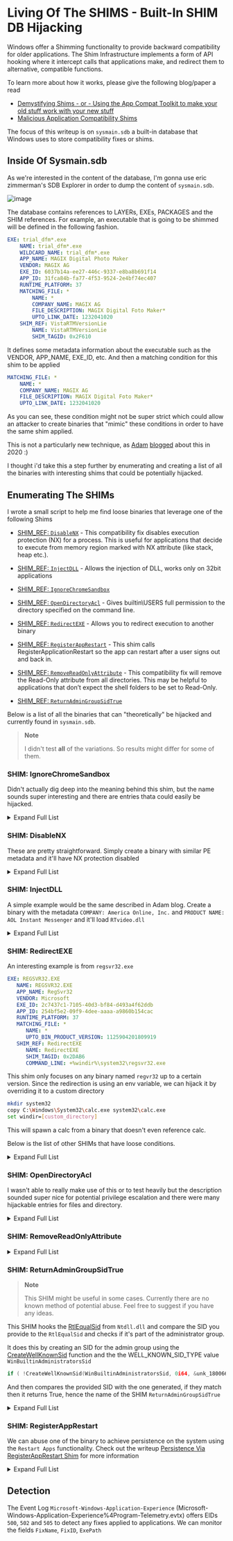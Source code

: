 # Living Of The SHIMS - Built-In SHIM DB Hijacking

Windows offer a Shimming functionality to provide backward compatibility for older applications. The Shim Infrastructure implements a form of API hooking where it intercept calls that applications make, and redirect them to alternative, compatible functions.

To learn more about how it works, please give the following blog/paper a read

- [Demystifying Shims - or - Using the App Compat Toolkit to make your old stuff work with your new stuff](https://techcommunity.microsoft.com/t5/ask-the-performance-team/demystifying-shims-or-using-the-app-compat-toolkit-to-make-your/ba-p/374947)
- [Malicious Application Compatibility Shims](https://www.blackhat.com/docs/eu-15/materials/eu-15-Pierce-Defending-Against-Malicious-Application-Compatibility-Shims-wp.pdf)

The focus of this writeup is on `sysmain.sdb` a built-in database that Windows uses to store compatibility fixes or shims.

## Inside Of Sysmain.sdb

As we're interested in the content of the database, I'm gonna use eric zimmerman's SDB Explorer in order to dump the content of `sysmain.sdb`.

![image](https://github.com/nasbench/Misc-Research/assets/8741929/2310f3cc-50bf-4e96-bd6a-769d78bebdca)

The database contains references to LAYERs, EXEs, PACKAGES and the SHIM references. For example, an executable that is going to be shimmed will be defined in the following fashion.

```yaml
EXE: trial_dfm*.exe
    NAME: trial_dfm*.exe
    WILDCARD_NAME: trial_dfm*.exe
    APP_NAME: MAGIX Digital Photo Maker
    VENDOR: MAGIX AG
    EXE_ID: 6037b14a-ee27-446c-9337-e8ba8b691f14
    APP_ID: 31fca84b-fa77-4f53-9524-2e4bf74ec407
    RUNTIME_PLATFORM: 37
    MATCHING_FILE: *
        NAME: *
        COMPANY_NAME: MAGIX AG
        FILE_DESCRIPTION: MAGIX Digital Foto Maker*
        UPTO_LINK_DATE: 1232041020
    SHIM_REF: VistaRTMVersionLie
        NAME: VistaRTMVersionLie
        SHIM_TAGID: 0x2F610
```

It defines some metadata information about the executable such as the VENDOR, APP_NAME, EXE_ID, etc. And then a matching condition for this shim to be applied

```yml
MATCHING_FILE: *
    NAME: *
    COMPANY_NAME: MAGIX AG
    FILE_DESCRIPTION: MAGIX Digital Foto Maker*
    UPTO_LINK_DATE: 1232041020
```

As you can see, these condition might not be super strict which could allow an attacker to create binaries that "mimic" these conditions in order to have the same shim applied.

This is not a particularly new technique, as [Adam](https://twitter.com/Hexacorn) [blogged](https://www.hexacorn.com/blog/2020/03/18/shimbad-the-sailor/) about this in 2020 :)

I thought i'd take this a step further by enumerating and creating a list of all the binaries with interesting shims that could be potentially hijacked.

## Enumerating The SHIMs

I wrote a small script to help me find loose binaries that leverage one of the following Shims

- [SHIM_REF: `DisableNX`](#shim-disablenx) - This compatibility fix disables execution protection (NX) for a process. This is useful for applications that decide to execute from memory region marked with NX attribute (like stack, heap etc.).

- [SHIM_REF: `InjectDLL`](#shim-injectdll) - Allows the injection of DLL, works only on 32bit applications

- [SHIM_REF: `IgnoreChromeSandbox`](#shim-ignorechromesandbox)

- [SHIM_REF: `OpenDirectoryAcl`](#shim-opendirectoryacl) - Gives builtin\USERS full permission to the directory specified on the command line.

- [SHIM_REF: `RedirectEXE`](#shim-redirectexe) - Allows you to redirect execution to another binary

- [SHIM_REF: `RegisterAppRestart`]() - This shim calls RegisterApplicationRestart so the app can restart after a user signs out and back in.

- [SHIM_REF: `RemoveReadOnlyAttribute`](#shim-removereadonlyattribute) - This compatibility fix will remove the Read-Only attribute from all directories. This may be helpful to applications that don’t expect the shell folders to be set to Read-Only.

- [SHIM_REF: `ReturnAdminGroupSidTrue`](#shim-returnadmingroupsidtrue)

Below is a list of all the binaries that can "theoretically" be hijacked and currently found in `sysmain.sdb`.

> **Note**
>
> I didn't test **all** of the variations. So results might differ for some of them.

### SHIM: IgnoreChromeSandbox

Didn't actually dig deep into the meaning behind this shim, but the name sounds super interesting and there are entries thata could easily be hijacked. 

<details>
    <summary>Expand Full List</summary>

```yml
EXE: AcroRd32.exe
   NAME: AcroRd32.exe
   APP_NAME: Adobe Reader X
   VENDOR: Adobe
   EXE_ID: e6c6da61-3a6e-45dc-9006-1cdd95b63e45
   APP_ID: 7e9102ab-d75e-4e7d-8823-bf68af23f58a
   RUNTIME_PLATFORM: 36
   MATCHING_FILE: *
      NAME: *
      COMPANY_NAME: Adobe Systems Incorporated
      PRODUCT_NAME: Adobe Reader
      BIN_PRODUCT_VERSION: 2814749767172095
   SHIM_REF: IgnoreChromeSandbox
      NAME: IgnoreChromeSandbox
      SHIM_TAGID: 0x2B190
```

```yml
EXE: chrome.exe
   NAME: chrome.exe
   APP_NAME: Google Chrome
   VENDOR: Google
   EXE_ID: 57bd1f71-67ba-4145-be0c-7a3a33e18ade
   APP_ID: 3db347ab-fb9b-441e-9bfe-8ccb4d646845
   RUNTIME_PLATFORM: 36
   MATCHING_FILE: *
      NAME: *
      COMPANY_NAME: Google Inc.
      FILE_DESCRIPTION: Google Chrome
      UPTO_LINK_DATE: 1293800399
   MATCHING_FILE: wow_helper.exe
      NAME: wow_helper.exe
      UPTO_LINK_DATE: 1233688619
   SHIM_REF: IgnoreChromeSandbox
      NAME: IgnoreChromeSandbox
      SHIM_TAGID: 0x2B190
```

```yml
EXE: flock.exe
   NAME: flock.exe
   APP_NAME: Flock Browser
   VENDOR: Flock
   EXE_ID: 74a07e1e-3481-4003-9fb0-33d99f0f6f4c
   APP_ID: 0c354576-0387-4016-8c82-d03363ff28e4
   RUNTIME_PLATFORM: 36
   MATCHING_FILE: *
      NAME: *
      COMPANY_NAME: Flock Inc. and The Chromium Authors
      FILE_DESCRIPTION: Flock
      UPTO_BIN_FILE_VERSION: 844450699935743
   SHIM_REF: IgnoreChromeSandbox
      NAME: IgnoreChromeSandbox
      SHIM_TAGID: 0x2B190
```

</details>

### SHIM: DisableNX

These are pretty straightforward. Simply create a binary with similar PE metadata and it'll have NX protection disabled

<details>
    <summary>Expand Full List</summary>

```yml
EXE: 3DMark2001SE.exe
   NAME: 3DMark2001SE.exe
   APP_NAME: 3DMark2001 SE
   VENDOR: MadOnion
   EXE_ID: 8ae20d91-4a78-4380-929e-5055239e41b5
   APP_ID: 0b302be2-1229-4ae2-81ed-af4afbcc23eb
   RUNTIME_PLATFORM: 37
   MATCHING_FILE: *
      NAME: *
      PRODUCT_NAME: 3DMark Application
      FILE_DESCRIPTION: 3DMark MFC Application
      UPTO_LINK_DATE: 1022849199
   SHIM_REF: DisableNX
      NAME: DisableNX
      SHIM_TAGID: 0x287CA
```

```yml
EXE: ACDSee6.exe
   NAME: ACDSee6.exe
   APP_NAME: ACDSee
   VENDOR: ACD Systems Ltd.
   EXE_ID: 12322048-0d7f-467b-b7a3-228b5e54ff05
   APP_ID: b0acc928-e39f-4b04-a9d5-e3a52cd7c748
   RUNTIME_PLATFORM: 37
   MATCHING_FILE: *
      NAME: *
      UPTO_BIN_PRODUCT_VERSION: 1688849860395022
   SHIM_REF: DisableNX
      NAME: DisableNX
      SHIM_TAGID: 0x287CA
```

```yml
EXE: aom.exe
   NAME: aom.exe
   APP_NAME: Age of Mythology
   VENDOR: Microsoft
   EXE_ID: 953cb140-3719-4cf3-82de-05a59677a7dd
   APP_ID: 8bdd4ad3-9b2b-45ac-91f8-78a63d22e50e
   RUNTIME_PLATFORM: 37
   MATCHING_FILE: *
      NAME: *
      COMPANY_NAME: Ensemble Studios
      PRODUCT_NAME: Microsoft Ensemble Studios Age of Mythology
      FILE_DESCRIPTION: Age of Mythology
      UPTO_BIN_FILE_VERSION: 1125899906842623
   SHIM_REF: AOMAdminCheck
      NAME: AOMAdminCheck
      SHIM_TAGID: 0x26DF4
   SHIM_REF: CUASAppFix
      NAME: CUASAppFix
      SHIM_TAGID: 0x28032
      COMMAND_LINE: IgnoreSetContextLPARAM EnableIMEonProtectedCode
   SHIM_REF: DisableNX
      NAME: DisableNX
      SHIM_TAGID: 0x287CA
```

```yml
EXE: CFMX_61_Updater_windows.exe
   NAME: CFMX_61_Updater_windows.exe
   APP_NAME: ColdFusion MX
   VENDOR: Macromedia
   EXE_ID: 8c67d23c-dc79-4c38-bb31-79e536554d4d
   APP_ID: 67055b8d-51c6-45ed-a920-5dfd483da1a0
   RUNTIME_PLATFORM: 37
   MATCHING_FILE: *
      NAME: *
      COMPANY_NAME: Zero G Software, Inc.
      FILE_DESCRIPTION: InstallAnywhere Self Extractor
      UPTO_BIN_FILE_VERSION: 1688849860263935
   SHIM_REF: DisableNX
      NAME: DisableNX
      SHIM_TAGID: 0x287CA
   LAYER: WinXPSP2VersionLie
      NAME: WinXPSP2VersionLie
      LAYER_TAGID: 0x3F694
```

```yml
EXE: CF_Client_Installer.exe
   NAME: CF_Client_Installer.exe
   APP_NAME: ColdFusion MX
   VENDOR: Macromedia
   EXE_ID: 3e94d802-c590-4c47-b515-069741273fe3
   APP_ID: 67055b8d-51c6-45ed-a920-5dfd483da1a0
   RUNTIME_PLATFORM: 37
   MATCHING_FILE: *
      NAME: *
      COMPANY_NAME: Zero G Software, Inc.
      FILE_DESCRIPTION: InstallAnywhere Self Extractor
      UPTO_BIN_FILE_VERSION: 1688849860263935
   SHIM_REF: DisableNX
      NAME: DisableNX
      SHIM_TAGID: 0x287CA
```

```yml
EXE: coldfusion-j2ee-win-en.exe
   NAME: coldfusion-j2ee-win-en.exe
   APP_NAME: ColdFusion MX
   VENDOR: Macromedia
   EXE_ID: 2d51462b-44e1-4e51-9ff3-30b8403dbed9
   APP_ID: 67055b8d-51c6-45ed-a920-5dfd483da1a0
   RUNTIME_PLATFORM: 37
   MATCHING_FILE: *
      NAME: *
      COMPANY_NAME: Zero G Software, Inc.
      FILE_DESCRIPTION: InstallAnywhere Self Extractor
      UPTO_BIN_FILE_VERSION: 1688849860263935
   SHIM_REF: DisableNX
      NAME: DisableNX
      SHIM_TAGID: 0x287CA
```

```yml
EXE: crtmqm.exe
   NAME: crtmqm.exe
   APP_NAME: IBM WebSphere MQ for Windows
   VENDOR: IBM
   EXE_ID: e5d3d765-6192-46aa-bebf-30a031d01745
   APP_ID: 65fdd208-00d1-4a7a-aecf-432050d5d692
   RUNTIME_PLATFORM: 37
   MATCHING_FILE: *
      NAME: *
      COMPANY_NAME: IBM Corporation
      PRODUCT_NAME: IBM WebSphere MQ for Windows
      UPTO_BIN_PRODUCT_VERSION: 281474976776191
   SHIM_REF: DisableNX
      NAME: DisableNX
      SHIM_TAGID: 0x287CA
```

```yml
EXE: eventserver.exe
   NAME: eventserver.exe
   APP_NAME: Crystal Enterprise
   VENDOR: Crystal Decisions
   EXE_ID: 07f76d6f-4b67-49d7-ad58-f250bf246ef6
   APP_ID: c79b20f9-57b5-40ac-b567-f83a410454f6
   RUNTIME_PLATFORM: 36
   MATCHING_FILE: *
      NAME: *
      COMPANY_NAME: Crystal Decisions
      PRODUCT_NAME: Crystal Enterprise
      BIN_PRODUCT_VERSION: 2533279085363199
   SHIM_REF: DisableNX
      NAME: DisableNX
      SHIM_TAGID: 0x287CA
```

```yml
EXE: inputfileserver.exe
   NAME: inputfileserver.exe
   APP_NAME: Crystal Enterprise
   VENDOR: Crystal Decisions
   EXE_ID: 7ffe6c7b-2725-481c-baab-79a4946d2fc4
   APP_ID: c79b20f9-57b5-40ac-b567-f83a410454f6
   RUNTIME_PLATFORM: 36
   MATCHING_FILE: *
      NAME: *
      COMPANY_NAME: Crystal Decisions
      PRODUCT_NAME: Crystal Enterprise
      BIN_PRODUCT_VERSION: 2533279085363199
   SHIM_REF: DisableNX
      NAME: DisableNX
      SHIM_TAGID: 0x287CA
```

```yml
EXE: install.exe
   NAME: install.exe
   APP_NAME: InstallAnywhere
   VENDOR: Zero G Software
   EXE_ID: 71e8e6da-2583-4b7e-a3ab-113156ed12db
   APP_ID: 553d2b59-533d-4ba6-80a7-a54c6d69f793
   RUNTIME_PLATFORM: 37
   MATCHING_FILE: *
      NAME: *
      COMPANY_NAME: Zero G Software, Inc.
      FILE_DESCRIPTION: InstallAnywhere Self Extractor
      UPTO_BIN_FILE_VERSION: 1407374883618815
   SHIM_REF: DisableNX
      NAME: DisableNX
      SHIM_TAGID: 0x287CA
```

```yml
EXE: Jeopardy.exe
   NAME: Jeopardy.exe
   APP_NAME: Jeopardy 2003
   VENDOR: Infogrames
   EXE_ID: c02e1d7a-2d83-46e1-a95b-23d150c9445d
   APP_ID: 10fb569b-78dc-4c89-86a8-ab540086af0e
   RUNTIME_PLATFORM: 37
   MATCHING_FILE: *
      NAME: *
      COMPANY_NAME: Infogrames Interactive, Inc.
      PRODUCT_NAME: Jeopardy! 2003
   SHIM_REF: VirtualRegistry
      NAME: VirtualRegistry
      SHIM_TAGID: 0x2F540
      COMMAND_LINE: INDEO5
   SHIM_REF: WinXPSP2VersionLie
      NAME: WinXPSP2VersionLie
      SHIM_TAGID: 0x30BEA
   SHIM_REF: DisableNX
      NAME: DisableNX
      SHIM_TAGID: 0x287CA
```

```yml
EXE: jobserver.exe
   NAME: jobserver.exe
   APP_NAME: Crystal Enterprise
   VENDOR: Crystal Decisions
   EXE_ID: 8ae41d7b-8908-4fe2-95c4-938422ab6b33
   APP_ID: c79b20f9-57b5-40ac-b567-f83a410454f6
   RUNTIME_PLATFORM: 36
   MATCHING_FILE: *
      NAME: *
      COMPANY_NAME: Crystal Decisions
      PRODUCT_NAME: Crystal Enterprise
      BIN_PRODUCT_VERSION: 2533279085363199
   SHIM_REF: DisableNX
      NAME: DisableNX
      SHIM_TAGID: 0x287CA
```

```yml
EXE: MpfTray.exe
   NAME: MpfTray.exe
   APP_NAME: McAfee 2004
   VENDOR: McAfee
   EXE_ID: 3033a15a-e3de-4ab8-8ad0-4eb6a71d97fc
   APP_ID: d65c742a-78c9-4a75-9446-1343a821a6ce
   RUNTIME_PLATFORM: 37
   MATCHING_FILE: *
      NAME: *
      COMPANY_NAME: McAfee Security
      FILE_DESCRIPTION: McAfee Personal Firewall Tray Monitor
      UPTO_BIN_PRODUCT_VERSION: 1407379178520575
   SHIM_REF: WinXPSP2VersionLie
      NAME: WinXPSP2VersionLie
      SHIM_TAGID: 0x30BEA
   SHIM_REF: DisableNX
      NAME: DisableNX
      SHIM_TAGID: 0x287CA
```

```yml
EXE: NeroVision.exe
   NAME: NeroVision.exe
   APP_NAME: Nero Vision Express
   VENDOR: Ahead Software
   EXE_ID: 2725b69f-7f78-4919-a6cb-d6d19eb3ec97
   APP_ID: c22a6150-1d3e-46fb-b7e8-28f7e7e54f2b
   RUNTIME_PLATFORM: 37
   MATCHING_FILE: *
      NAME: *
      COMPANY_NAME: Ahead Software*
      FILE_DESCRIPTION: NeroVision Express
      UPTO_BIN_FILE_VERSION: 562958543355903
   SHIM_REF: DisableNX
      NAME: DisableNX
      SHIM_TAGID: 0x287CA
```

```yml
EXE: Setup.exe
   NAME: Setup.exe
   APP_NAME: Nero Express
   VENDOR: Ahead
   EXE_ID: 3f655e27-29e6-4a5e-ad09-8947344a2f2f
   APP_ID: 9254cc42-1e1c-42f0-9bd1-7e03cba90cd3
   RUNTIME_PLATFORM: 37
   MATCHING_FILE: *
      NAME: *
      COMPANY_NAME: Ahead Software AG
      PRODUCT_NAME: NeroWebEngine Application
      UPTO_BIN_PRODUCT_VERSION: 281487861612543
   SHIM_REF: DisableNX
      NAME: DisableNX
      SHIM_TAGID: 0x287CA
```

```yml
EXE: XSI.exe
   NAME: XSI.exe
   APP_NAME: XSI 5.0
   VENDOR: Softimage
   EXE_ID: 56feb88d-5104-4cb9-a7cc-cdd91f0bbb72
   APP_ID: e2a9d38b-146c-4d14-af31-e0e7965c006e
   RUNTIME_PLATFORM: 37
   MATCHING_FILE: *
      NAME: *
      COMPANY_NAME: Softimage Co.
      UPTO_BIN_FILE_VERSION: 1407375015018495
   SHIM_REF: DisableNX
      NAME: DisableNX
      SHIM_TAGID: 0x287CA
```

```yml
EXE: webcompserver.exe
   NAME: webcompserver.exe
   APP_NAME: Crystal Enterprise
   VENDOR: Crystal Decisions
   EXE_ID: a615c8ec-c5c4-4b6a-a907-e76a294d488c
   APP_ID: c79b20f9-57b5-40ac-b567-f83a410454f6
   RUNTIME_PLATFORM: 36
   MATCHING_FILE: *
      NAME: *
      COMPANY_NAME: Crystal Decisions
      PRODUCT_NAME: Crystal Enterprise
      BIN_PRODUCT_VERSION: 2533279085363199
   SHIM_REF: DisableNX
      NAME: DisableNX
      SHIM_TAGID: 0x287CA
```

</details>

### SHIM: InjectDLL

A simple example would be the same described in Adam blog. Create a binary with the metadata `COMPANY: America Online, Inc.` and `PRODUCT NAME: AOL Instant Messenger` and it'll load `RTvideo.dll`


<details>
    <summary>Expand Full List</summary>

```yml
EXE: aim.exe
   NAME: aim.exe
   APP_NAME: AOL Instant Messenger
   VENDOR: AOL
   EXE_ID: 96530b9d-e9b5-4021-a074-77f22571265c
   APP_ID: d1591404-7c1c-4a8e-9395-083889ff63bb
   RUNTIME_PLATFORM: 37
   MATCHING_FILE: *
      NAME: *
      COMPANY_NAME: America Online, Inc.
      PRODUCT_NAME: AOL Instant Messenger
      UPTO_BIN_PRODUCT_VERSION: 1407417833226239
   SHIM_REF: InjectDll
      NAME: InjectDll
      SHIM_TAGID: 0x2B716
      COMMAND_LINE: RTvideo.dll
```

```yml
EXE: GLJ*.tmp
      NAME: GLJ*.tmp
      WILDCARD_NAME: GLJ*.tmp
      APP_NAME: AOL Instant Messenger
      VENDOR: AOL
      EXE_ID: f83a0fcd-6d48-4714-8a38-d06d376aa7a0
      APP_ID: d1591404-7c1c-4a8e-9395-083889ff63bb
      RUNTIME_PLATFORM: 37
      MATCHING_FILE: *
         NAME: *
         SIZE: 2560
         CHECKSUM: 1229221402
         EXPORT_NAME: OCXREG32.EXE
      SHIM_REF: InjectDll
         NAME: InjectDll
         SHIM_TAGID: 0x2B716
         COMMAND_LINE: RTvideo.dll
```

</details>

### SHIM: RedirectEXE

An interesting example is from `regsvr32.exe`

```yml
EXE: REGSVR32.EXE
   NAME: REGSVR32.EXE
   APP_NAME: RegSvr32
   VENDOR: Microsoft
   EXE_ID: 2c7437c1-7105-40d3-bf84-d493a4f62ddb
   APP_ID: 254bf5e2-09f9-4dee-aaaa-a9860b154cac
   RUNTIME_PLATFORM: 37
   MATCHING_FILE: *
      NAME: *
      UPTO_BIN_PRODUCT_VERSION: 1125904201809919
   SHIM_REF: RedirectEXE
      NAME: RedirectEXE
      SHIM_TAGID: 0x2DAB6
      COMMAND_LINE: +%windir%\system32\regsvr32.exe
```

This shim only focuses on any binary named `regvr32` up to a certain version. Since the redirection is using an env variable, we can hijack it by overriding it to a custom directory

```bash
mkdir system32
copy C:\Windows\System32\calc.exe system32\calc.exe
set windir=[custom_directory]
```

This will spawn a calc from a binary that doesn't even reference calc.

Below is the list of other SHIMs that have loose conditions.

<details>
    <summary>Expand Full List</summary>

```yml
EXE: D3D.exe
   NAME: D3D.exe
   APP_NAME: Freestyle BMX
   VENDOR: Headgames
   EXE_ID: dfabcc09-448b-43a6-93bf-dd8f90198dfc
   APP_ID: c00964ab-7228-464a-9088-800bceaeefd4
   RUNTIME_PLATFORM: 37
   MATCHING_FILE: *
      NAME: *
      COMPANY_NAME: Silverfish Studios, L.L.C.
      UPTO_BIN_PRODUCT_VERSION: 281474976710657
   MATCHING_FILE: BMX.exe
      NAME: BMX.exe
   SHIM_REF: RedirectEXE
      NAME: RedirectEXE
      SHIM_TAGID: 0x2DAB6
      COMMAND_LINE: .\Software.exe
```


```yml
EXE: BShipL.exe
   NAME: BShipL.exe
   APP_NAME: Battleship 1.0
   VENDOR: Hasbro
   EXE_ID: 1919ea5d-7b5c-4214-93d4-1ea48a045dd1
   APP_ID: 0d665e68-eef3-4a44-b012-408ea3d3517d
   RUNTIME_PLATFORM: 37
   MATCHING_FILE: *
      NAME: *
   MATCHING_FILE: ..\SFX\BATTSINK\BATTSINK.SEQ
      NAME: ..\SFX\BATTSINK\BATTSINK.SEQ
   MATCHING_FILE: ..\SFX\BATMINE\BATMINE.SEQ
      NAME: ..\SFX\BATMINE\BATMINE.SEQ
   MATCHING_FILE: ..\SFX\CARRSINK\CARRSINK.SEQ
      NAME: ..\SFX\CARRSINK\CARRSINK.SEQ
   SHIM_REF: RedirectEXE
      NAME: RedirectEXE
      SHIM_TAGID: 0x2DAB6
      COMMAND_LINE: ..\bs.exe
   SHIM_REF: Battleship
      NAME: Battleship
      SHIM_TAGID: 0x27206
```


```yml
EXE: FLIP32.EXE
   NAME: FLIP32.EXE
   APP_NAME: Flipper
   VENDOR: Interplay
   EXE_ID: d04ab8f0-3f7a-4495-9e4b-265851d417b0
   APP_ID: 20228be2-021c-473a-821a-070aab946d93
   RUNTIME_PLATFORM: 37
   MATCHING_FILE: *
      NAME: *
      PRODUCT_NAME: Macromedia Director
   MATCHING_FILE: FLIP16.EXE
      NAME: FLIP16.EXE
   MATCHING_FILE: ARALERT.DXR
      NAME: ARALERT.DXR
   MATCHING_FILE: XTRAS\PMATIC.X32
      NAME: XTRAS\PMATIC.X32
   SHIM_REF: RedirectEXE
      NAME: RedirectEXE
      SHIM_TAGID: 0x2DAB6
      COMMAND_LINE: Flip16.exe
```


```yml
EXE: GFWLive.exe
   NAME: GFWLive.exe
   APP_NAME: Games for Windows Live
   VENDOR: Microsoft
   EXE_ID: 3655714e-b5f5-41a4-b325-2ec306b2fef4
   APP_ID: c9906937-5734-4f62-b3a3-eddb0e55847b
   RUNTIME_PLATFORM: 37
   MATCHING_FILE: *
      NAME: *
      COMPANY_NAME: Microsoft Corporation
      PRODUCT_NAME: Microsoft* Games for Windows* - LIVE
      FILE_DESCRIPTION: Games for Windows Marketplace Client Splash Screen
      UPTO_BIN_FILE_VERSION: 844446408245248
   MATCHING_FILE: GFWLClient.exe
      NAME: GFWLClient.exe
      COMPANY_NAME: Microsoft* Corporation
      PRODUCT_NAME: Microsoft* Games for Windows* - LIVE
      FILE_DESCRIPTION: Games for Windows* Marketplace
      UPTO_BIN_FILE_VERSION: 844446408245248
   SHIM_REF: RedirectExe
      NAME: RedirectExe
      SHIM_TAGID: 0x2DAB6
      COMMAND_LINE: .\GFWLClient.exe
```


```yml
EXE: setup.exe
   NAME: setup.exe
   APP_NAME: TurboTax 2009
   VENDOR: Intuit, Inc.
   EXE_ID: 9f4b0457-2dab-4abd-8276-78ab7ed93240
   APP_ID: a132ff41-cbf8-4156-9162-0edcae99e208
   RUNTIME_PLATFORM: 37
   MATCHING_FILE: *
      NAME: *
      COMPANY_NAME: Intuit Inc, 2009
      PRODUCT_NAME: TurboTax 2009 Installer
      UPTO_BIN_PRODUCT_VERSION: 565764703188418559
   MATCHING_FILE: TurboTax 2009\TurboTax 2009 Installer.exe
      NAME: TurboTax 2009\TurboTax 2009 Installer.exe
      COMPANY_NAME: Intuit
      PRODUCT_NAME: TurboTax 2009 Installer
      UPTO_BIN_PRODUCT_VERSION: 565764703188418559
   SHIM_REF: RedirectEXE
      NAME: RedirectEXE
      SHIM_TAGID: 0x2DAB6
      COMMAND_LINE: TurboTax 2009\TurboTax 2009 Installer.exe
```


```yml
EXE: setup.exe
   NAME: setup.exe
   APP_NAME: TurboTax 2010
   VENDOR: Intuit, Inc.
   EXE_ID: 366acfaf-2156-4fac-b2c8-4e50a19da138
   APP_ID: 2a4ce97e-94f7-4632-a062-201515fbc03e
   RUNTIME_PLATFORM: 37
   MATCHING_FILE: *
      NAME: *
      COMPANY_NAME: Intuit Inc, 2010
      PRODUCT_NAME: TurboTax 2010 Installer
      UPTO_BIN_PRODUCT_VERSION: 566046178165129215
   MATCHING_FILE: TurboTax 2010\TurboTax 2010 Installer.exe
      NAME: TurboTax 2010\TurboTax 2010 Installer.exe
      COMPANY_NAME: Intuit
      PRODUCT_NAME: TurboTax 2010 Installer
      UPTO_BIN_PRODUCT_VERSION: 566046178165129215
   SHIM_REF: RedirectEXE
      NAME: RedirectEXE
      SHIM_TAGID: 0x2DAB6
      COMMAND_LINE: TurboTax 2010\TurboTax 2010 Installer.exe
```


```yml
EXE: Setuppol.exe
   NAME: Setuppol.exe
   APP_NAME: Playonline
   VENDOR: Square Enix
   EXE_ID: cd15a511-149c-4c72-a1ff-0182ce56080b
   APP_ID: 581ed7ad-edba-4db2-98e7-d51fd516454c
   RUNTIME_PLATFORM: 37
   MATCHING_FILE: *
      NAME: *
   MATCHING_FILE: PolSystemInfo.exe
      NAME: PolSystemInfo.exe
      COMPANY_NAME: SQUARE ENIX*
      PRODUCT_NAME: PlayOnline System Information
      UPTO_BIN_PRODUCT_VERSION: 562949953421311
   SHIM_REF: DisableNX
      NAME: DisableNX
      SHIM_TAGID: 0x287CA
   SHIM_REF: RedirectEXE
      NAME: RedirectEXE
      SHIM_TAGID: 0x2DAB6
      COMMAND_LINE: ..\PlayOnline\setup.exe
```


```yml
EXE: xmb-d3d.exe
   NAME: xmb-d3d.exe
   APP_NAME: Extreme Mountain Biking
   VENDOR: Headgames
   EXE_ID: 60f797cd-e213-47ce-8241-78925859a5df
   APP_ID: ec3901b7-57f5-4f63-89ac-540d18f0419d
   RUNTIME_PLATFORM: 37
   MATCHING_FILE: *
      NAME: *
      COMPANY_NAME: Creative Carnage, LLC.
      PRODUCT_NAME: Extreme Mountain Biking
      UPTO_BIN_PRODUCT_VERSION: 281474976710657
   SHIM_REF: RedirectEXE
      NAME: RedirectEXE
      SHIM_TAGID: 0x2DAB6
      COMMAND_LINE: .\xmb-soft.exe
```

</details>

### SHIM: OpenDirectoryAcl

I wasn't able to really make use of this or to test heavily but the description sounded super nice for potential privilege escalation and there were many hijackable entries for files and directory.

<details>
    <summary>Expand Full List</summary>

```yml
EXE: IKernel.exe
   NAME: IKernel.exe
   APP_NAME: Empire Earth
   VENDOR: Sierra Entertainment, Inc.
   EXE_ID: e7def8bb-920d-41ef-9b94-2464e2815b42
   APP_ID: 3aafa7c2-393b-43ea-b9b2-610f2c82338a
   RUNTIME_PLATFORM: 37
   MATCHING_FILE: *
      NAME: *
   MATCHING_FILE: DATA1.CAB
      NAME: DATA1.CAB
      SIZE: 5622462
      CHECKSUM: 1215966497
   MATCHING_FILE: DATA2.CAB
      NAME: DATA2.CAB
      SIZE: 401139395
      CHECKSUM: -265740305
   MATCHING_FILE: MEDIA\EEIcon.ico
      NAME: MEDIA\EEIcon.ico
   SHIM_REF: OpenDirectoryAcl
      NAME: OpenDirectoryAcl
      SHIM_TAGID: 0x2CEF0
      COMMAND_LINE: -f %SystemDir%\SIntf16.dll -f %SystemDir%\SIntf32.dll -f %SystemDir%\SIntfNT.dll
```

```yml
EXE: instalar.exe
   NAME: instalar.exe
   APP_NAME: Pipo
   VENDOR: Cibal Multimedia
   EXE_ID: 9f9fc79b-713b-4318-ba45-41ca2bf0067b
   APP_ID: 2bf9afdc-36c0-4fb0-9411-a53900191b54
   RUNTIME_PLATFORM: 37
   MATCHING_FILE: *
      NAME: *
      COMPANY_NAME: Cibal Multimedia.
      PRODUCT_NAME: Pipo
      FILE_DESCRIPTION: Instalación
      UPTO_BIN_PRODUCT_VERSION: 562949953421311
   MATCHING_FILE: PIPOING\pipoin.exe
      NAME: PIPOING\pipoin.exe
   MATCHING_FILE: PIPOING\pipoincd.EXE
      NAME: PIPOING\pipoincd.EXE
   SHIM_REF: OpenDirectoryAcl
      NAME: OpenDirectoryAcl
      SHIM_TAGID: 0x2CEF0
      COMMAND_LINE: -d %SystemDrive%\PIPOING
```

```yml
EXE: Install.exe
   NAME: Install.exe
   APP_NAME: Explzh
   VENDOR: Pon Software
   EXE_ID: 9ffe0554-4ba8-4504-90cf-3cc8f3ea7f51
   APP_ID: 4bf6faea-ac48-475d-b134-03834e4e6cbf
   RUNTIME_PLATFORM: 37
   MATCHING_FILE: *
      NAME: *
      UPTO_LINK_DATE: 1162339200
   MATCHING_FILE: EXPLZH.EXE
      NAME: EXPLZH.EXE
      COMPANY_NAME: Pon Software
      FILE_DESCRIPTION: Explzh for Windows
      UPTO_BIN_PRODUCT_VERSION: 1407374883553279
   SHIM_REF: OpenDirectoryAcl
      NAME: OpenDirectoryAcl
      SHIM_TAGID: 0x2CEF0
      COMMAND_LINE: -d %ProgramFiles%\ArchiverDLL
```

```yml
EXE: Installer.exe
   NAME: Installer.exe
   APP_NAME: World of Warcraft
   VENDOR: Blizzard
   EXE_ID: 21371792-c38a-4f33-8cbd-fc95a9dd1120
   APP_ID: 24ed0c28-ec7f-4a6f-addc-416dd64fa2d9
   RUNTIME_PLATFORM: 37
   MATCHING_FILE: *
      NAME: *
      UPTO_BIN_PRODUCT_VERSION: 562949953421311
      UPTO_BIN_FILE_VERSION: 844424930131967
   MATCHING_FILE: Installer.ico
      NAME: Installer.ico
   MATCHING_FILE: Installer Tome.mpq
      NAME: Installer Tome.mpq
   SHIM_REF: OpenDirectoryAcl
      NAME: OpenDirectoryAcl
      SHIM_TAGID: 0x2CEF0
      COMMAND_LINE: -d "%ProgramFiles%\World of Warcraft" -d "%ProgramFiles%\Common Files\Blizzard Entertainment"
```

```yml
EXE: NATEON20.exe
   NAME: NATEON20.exe
   APP_NAME: NateOn
   VENDOR: SK Communications
   EXE_ID: 5ceffad9-a72d-4ad7-bcd2-1acef35f1502
   APP_ID: 68c429df-2fbe-4ca7-bca1-a96f278cc72d
   RUNTIME_PLATFORM: 37
   MATCHING_FILE: *
      NAME: *
      COMPANY_NAME: SK Communications
      PRODUCT_NAME: 네이트온
      ORIGINAL_FILENAME: stub32i.exe
      UPTO_BIN_PRODUCT_VERSION: 1407374883553279
   SHIM_REF: OpenDirectoryAcl
      NAME: OpenDirectoryAcl
      SHIM_TAGID: 0x2CEF0
      COMMAND_LINE: -d %ProgramFiles%\NATEON\Addin
```

```yml
EXE: Prayer370.exe
   NAME: Prayer370.exe
   APP_NAME: Bilal Prayer
   VENDOR: Bilal Team
   EXE_ID: e3dbb058-0aaa-4ca8-aea7-4b39d7cd571a
   APP_ID: 27e50a32-0cdf-4e6f-9cf7-d317d50c0152
   RUNTIME_PLATFORM: 37
   MATCHING_FILE: *
      NAME: *
      COMPANY_NAME: Bilal Team
      PRODUCT_NAME: Bilal Prayer
      FILE_DESCRIPTION: Setup Launcher
      UPTO_BIN_PRODUCT_VERSION: 3096224743817215
   SHIM_REF: OpenDirectoryAcl
      NAME: OpenDirectoryAcl
      SHIM_TAGID: 0x2CEF0
      COMMAND_LINE: -d %ProgramFiles%\Prayer
```

```yml
EXE: setup.exe
   NAME: setup.exe
   APP_NAME: Baby Newton Fun With Shapes
   VENDOR: Buena Vista Interactive
   EXE_ID: bc936371-8fff-4187-a0a8-0781737fcc88
   APP_ID: 3c03b3ec-6bd3-4079-8aba-15e9a54c5655
   RUNTIME_PLATFORM: 37
   MATCHING_FILE: *
      NAME: *
      SIZE: 166912
      CHECKSUM: -171624715
      UPTO_BIN_PRODUCT_VERSION: 1688978709282816
      UPTO_BIN_FILE_VERSION: 1688978715837671
   SHIM_REF: OpenDirectoryAcl
      NAME: OpenDirectoryAcl
      SHIM_TAGID: 0x2CEF0
      COMMAND_LINE: -d "%CSIDL_PROGRAM_FILES_COMMON%\SWF Studio"
   SHIM_REF: PreInitApplication
      NAME: PreInitApplication
      SHIM_TAGID: 0x2D4B8
      COMMAND_LINE: BabyEinstein
```

```yml
EXE: Setup.exe
   NAME: Setup.exe
   APP_NAME: Kefalaio 4
   VENDOR: ALTEC
   EXE_ID: e1ad5e6b-f661-434a-96a5-312194800013
   APP_ID: 9c46a1a8-5ece-4aa8-8476-32914fdb2b45
   RUNTIME_PLATFORM: 37
   MATCHING_FILE: *
      NAME: *
      UPTO_BIN_PRODUCT_VERSION: 1970324836974591
   MATCHING_FILE: Support\Images\Kef4.ico
      NAME: Support\Images\Kef4.ico
   MATCHING_FILE: Support\Images\Kef.ico
      NAME: Support\Images\Kef.ico
   MATCHING_FILE: data1.cab
      NAME: data1.cab
      SIZE: 547713
      CHECKSUM: 1215966497
   MATCHING_FILE: data2.cab
      NAME: data2.cab
      SIZE: 12357981
      CHECKSUM: 1385245641
   SHIM_REF: OpenDirectoryAcl
      NAME: OpenDirectoryAcl
      SHIM_TAGID: 0x2CEF0
      COMMAND_LINE: -f %ProgramFiles%\KEF4DEMO\system.inf
```

```yml
EXE: Setup.exe
   NAME: Setup.exe
   APP_NAME: Knight Online
   VENDOR: K2Network
   EXE_ID: f37555d7-516c-45f9-ad2f-4d2238a7ce4b
   APP_ID: eeae3305-6af3-4ca0-9d02-def6045a273a
   RUNTIME_PLATFORM: 37
   MATCHING_FILE: *
      NAME: *
   MATCHING_FILE: ikernel.ex_
      NAME: ikernel.ex_
      SIZE: 347127
      CHECKSUM: -2065388122
   MATCHING_FILE: setup.inx
      NAME: setup.inx
      SIZE: 131318
      CHECKSUM: 980417311
   SHIM_REF: OpenDirectoryAcl
      NAME: OpenDirectoryAcl
      SHIM_TAGID: 0x2CEF0
      COMMAND_LINE: -d %programfiles%\KnightOnline
```

```yml
EXE: setup.exe
   NAME: setup.exe
   APP_NAME: Kurzweil 3000
   VENDOR: Kurzweil Educational Systems
   EXE_ID: 37d8fe7c-3329-4761-8a58-06cdd9f73c29
   APP_ID: b4973877-2c82-414e-b892-44bdb56df00e
   RUNTIME_PLATFORM: 37
   MATCHING_FILE: *
      NAME: *
   MATCHING_FILE: Dragon\DNSCompatibility.exe
      NAME: Dragon\DNSCompatibility.exe
   MATCHING_FILE: KESIPrnt\Router.exe
      NAME: KESIPrnt\Router.exe
      COMPANY_NAME: Kurzweil Educational Systems, Inc.
      PRODUCT_NAME: Router Application
      UPTO_BIN_PRODUCT_VERSION: 281479271677951
   SHIM_REF: OpenDirectoryAcl
      NAME: OpenDirectoryAcl
      SHIM_TAGID: 0x2CEF0
      COMMAND_LINE: -d "%ProgramFiles%\Kurzweil Educational Systems" -d "%ProgramFiles%\Kurzweil Educational Systems\Kurzweil 3000" -d "%ProgramFiles%\Kurzweil Educational Systems\Kurzweil 3000\Patches"
```

```yml
EXE: setup.exe
   NAME: setup.exe
   APP_NAME: Pipo
   VENDOR: Cibal Multimedia
   EXE_ID: 05cefcc3-764f-454c-8d25-55917751357f
   APP_ID: 2bf9afdc-36c0-4fb0-9411-a53900191b54
   RUNTIME_PLATFORM: 37
   MATCHING_FILE: *
      NAME: *
      COMPANY_NAME: Cibal Multimedia.
      PRODUCT_NAME: Pipo
      FILE_DESCRIPTION: Instalación
      UPTO_BIN_PRODUCT_VERSION: 562949953421311
   MATCHING_FILE: PIPOMATE\pipoma.exe
      NAME: PIPOMATE\pipoma.exe
   MATCHING_FILE: PIPOMATE\PIPOMATE.EXE
      NAME: PIPOMATE\PIPOMATE.EXE
   SHIM_REF: OpenDirectoryAcl
      NAME: OpenDirectoryAcl
      SHIM_TAGID: 0x2CEF0
      COMMAND_LINE: -d %SystemDrive%\PIPOMATE
```

```yml
EXE: setup.exe
   NAME: setup.exe
   APP_NAME: Quake IV
   VENDOR: Id Software
   EXE_ID: b0aacb1e-2420-4dfb-8a1d-05dca33b0c17
   APP_ID: 87d18fc2-8355-4054-b410-c5a00eaa97d7
   RUNTIME_PLATFORM: 37
   MATCHING_FILE: *
      NAME: *
      COMPANY_NAME: Activision*
      PRODUCT_NAME: Quake 4(TM)*
      FILE_DESCRIPTION: Setup Launcher*
      UPTO_BIN_PRODUCT_VERSION: 2814749767106559
   SHIM_REF: OpenDirectoryAcl
      NAME: OpenDirectoryAcl
      SHIM_TAGID: 0x2CEF0
      COMMAND_LINE: -d "%ProgramFiles%\id Software\Quake 4\q4base"
```

```yml
EXE: SETUP.EXE
   NAME: SETUP.EXE
   APP_NAME: RealFlight R/C Flight Simulator
   VENDOR: Knife Edge Software
   EXE_ID: 975e6050-40a5-4d9e-aeec-dfe94650bc40
   APP_ID: 1745eb43-7322-4fe5-93bf-91c1417f7862
   RUNTIME_PLATFORM: 37
   MATCHING_FILE: *
      NAME: *
      COMPANY_NAME: Knife Edge Software
      FILE_DESCRIPTION: Installer Application
      UPTO_BIN_PRODUCT_VERSION: 562949953421311
      UPTO_LINK_DATE: 1124928000
   SHIM_REF: OpenDirectoryAcl
      NAME: OpenDirectoryAcl
      SHIM_TAGID: 0x2CEF0
      COMMAND_LINE: -d %CSIDL_PROGRAM_FILES_COMMON%\KnifeEdge -f %SystemDrive%\rfserial.txt -f %SystemDrive%\launcheroutput.txt
```

```yml
EXE: setup.exe
   NAME: setup.exe
   APP_NAME: Streets And Trips 2000
   VENDOR: Microsoft
   EXE_ID: 16ecf02d-a741-4f6c-8c21-d4679d1e3d56
   APP_ID: bfd09e86-2039-4b4e-9c59-72701a597374
   RUNTIME_PLATFORM: 37
   MATCHING_FILE: *
      NAME: *
      COMPANY_NAME: Microsoft Corporation
      FILE_DESCRIPTION: Microsoft Streets & Trips Setup
      UPTO_BIN_PRODUCT_VERSION: 281479271677951
   SHIM_REF: OpenDirectoryAcl
      NAME: OpenDirectoryAcl
      SHIM_TAGID: 0x2CEF0
      COMMAND_LINE: -d "%CSIDL_PROGRAM_FILES_COMMON%\Microsoft Shared\pushpins"
```

```yml
EXE: setup.exe
   NAME: setup.exe
   APP_NAME: TETA Biznes Partner
   VENDOR: TETA
   EXE_ID: 3600aed6-bc35-4aec-bfcd-e870b43a2ad9
   APP_ID: 152f4c01-f9d4-4909-a108-7713e40f6e7c
   RUNTIME_PLATFORM: 37
   MATCHING_FILE: *
      NAME: *
      COMPANY_NAME: TETA S.A
      FILE_DESCRIPTION: Setup Launcher
      UPTO_BIN_PRODUCT_VERSION: 2533274790395903
      VER_LANGUAGE: 1045
   SHIM_REF: OpenDirectoryAcl
      NAME: OpenDirectoryAcl
      SHIM_TAGID: 0x2CEF0
      COMMAND_LINE: -d %SystemDrive%\TETA
```

```yml
EXE: Setup.exe
   NAME: Setup.exe
   APP_NAME: Throne of Darkness
   VENDOR: Sierra
   EXE_ID: 6cabaafc-74d5-4c25-b622-ff6755375bdf
   APP_ID: f80486c4-52df-48f2-acbb-16e37aed2440
   RUNTIME_PLATFORM: 37
   MATCHING_FILE: *
      NAME: *
      COMPANY_NAME: Click Entertainment Inc.
      FILE_DESCRIPTION: Throne of Darkness
      UPTO_BIN_PRODUCT_VERSION: 30064771071
   MATCHING_FILE: Menu.exe
      NAME: Menu.exe
      COMPANY_NAME: Click Entertianment
      FILE_DESCRIPTION: ToD Menu
   SHIM_REF: OpenDirectoryAcl
      NAME: OpenDirectoryAcl
      SHIM_TAGID: 0x2CEF0
      COMMAND_LINE: -f %SystemDir%\SIntf16.dll -f %SystemDir%\SIntf32.dll -f %SystemDir%\SIntfNT.dll -md "\Throne of Darkness\saved"
```

```yml
EXE: setup.exe
   NAME: setup.exe
   APP_NAME: Clarify CRM
   VENDOR: Amdocs
   EXE_ID: 1b0db5af-370a-436d-ac45-7f669cba2a68
   APP_ID: 6905e1e3-6aed-4ae8-9c55-54ea7493624e
   RUNTIME_PLATFORM: 37
   MATCHING_FILE: *
      NAME: *
      UPTO_BIN_PRODUCT_VERSION: 844424930131967
   MATCHING_FILE: program files\Clarify\clarify.exe
      NAME: program files\Clarify\clarify.exe
      COMPANY_NAME: Amdocs Software Systems  Limited
      PRODUCT_NAME: Amdocs ClarifyCRM
      UPTO_BIN_PRODUCT_VERSION: 3659174697238527
   SHIM_REF: OpenDirectoryAcl
      NAME: OpenDirectoryAcl
      SHIM_TAGID: 0x2CEF0
      COMMAND_LINE: -d %ProgramFiles%\Clarify
```

```yml
EXE: setup.exe
   NAME: setup.exe
   APP_NAME: Roller Coaster Tycoon 2 Triple Thrill Pack
   VENDOR: Atari
   EXE_ID: d4abe35c-c280-4d03-a6a1-a5884c7ff077
   APP_ID: 04f1c21e-f553-43a7-bc2e-62607f438639
   RUNTIME_PLATFORM: 37
   MATCHING_FILE: *
      NAME: *
      COMPANY_NAME: InstallShield Software Corporation
      PRODUCT_NAME: InstallShield (R)
      FILE_DESCRIPTION: InstallShield (R) Setup Launcher
      UPTO_BIN_PRODUCT_VERSION: 1970329131941888
      UPTO_BIN_FILE_VERSION: 1970329138496736
   MATCHING_FILE: Scenarios\Six Flags Magic Mountain.SC6
      NAME: Scenarios\Six Flags Magic Mountain.SC6
      SIZE: 1448614
      CHECKSUM: -598008130
   MATCHING_FILE: RCT2.dat
      NAME: RCT2.dat
      SIZE: 6913491
      CHECKSUM: -989891067
   MATCHING_FILE: rct2.ico
      NAME: rct2.ico
      SIZE: 2238
      CHECKSUM: -305010578
   SHIM_REF: OpenDirectoryAcl
      NAME: OpenDirectoryAcl
      SHIM_TAGID: 0x2CEF0
      COMMAND_LINE: -d "%ProgramFiles%\Atari\RollerCoaster Tycoon 2 Triple Thrill Pack"
```

```yml
EXE: SETUP.EXE
   NAME: SETUP.EXE
   APP_NAME: Canvas 9
   VENDOR: Deneba Software
   EXE_ID: cb2e1116-db45-4598-8c64-53ccba85cadd
   APP_ID: 8f7c727c-7ec4-431c-9eb1-965d1f8bbfde
   RUNTIME_PLATFORM: 37
   MATCHING_FILE: *
      NAME: *
      UPTO_LINK_DATE: 1162339200
   MATCHING_FILE: Autorun.exe
      NAME: Autorun.exe
      COMPANY_NAME: AutoRun
      PRODUCT_NAME: Deneba Canvas
      FILE_DESCRIPTION: AutoRun program for Deneba Canvas
   SHIM_REF: OpenDirectoryAcl
      NAME: OpenDirectoryAcl
      SHIM_TAGID: 0x2CEF0
      COMMAND_LINE: -f "%ProgramFiles%\Deneba\Canvas 9\Canvas Tools\CVPatch.exe"
```

```yml
EXE: setup.exe
   NAME: setup.exe
   APP_NAME: Doom3 V 1.0
   VENDOR: Activision
   EXE_ID: b7281d32-18d3-4477-8af5-703779293f40
   APP_ID: 93694922-d8b0-4360-9c93-0709b7c75647
   RUNTIME_PLATFORM: 37
   MATCHING_FILE: *
      NAME: *
      COMPANY_NAME: Activision
      PRODUCT_NAME: Doom 3
      FILE_DESCRIPTION: Setup Launcher
      UPTO_BIN_PRODUCT_VERSION: 2814749767106559
   SHIM_REF: OpenDirectoryAcl
      NAME: OpenDirectoryAcl
      SHIM_TAGID: 0x2CEF0
      COMMAND_LINE: -d "%ProgramFiles%\DOOM 3"
```

```yml
EXE: setup.exe
   NAME: setup.exe
   APP_NAME: Kodak EasyShare
   VENDOR: Kodak
   EXE_ID: 3dc997d6-403a-4dd1-9bca-b6a6b34843ec
   APP_ID: e856b0da-2547-4c27-9102-3b63ad35685d
   RUNTIME_PLATFORM: 37
   MATCHING_FILE: *
      NAME: *
      COMPANY_NAME: Eastman Kodak Company
      PRODUCT_NAME: EasyShare Software
      FILE_DESCRIPTION: EasyShare System Setup Platform
      UPTO_BIN_PRODUCT_VERSION: 1970324836974591
   SHIM_REF: OpenDirectoryAcl
      NAME: OpenDirectoryAcl
      SHIM_TAGID: 0x2CEF0
      COMMAND_LINE: -d "%ProgramFiles%\Kodak\Kodak EasyShare software\bin\catalog"
```

```yml
EXE: setup.exe
   NAME: setup.exe
   APP_NAME: Prey
   VENDOR: Take Two Interactive
   EXE_ID: a50d2538-b205-4e67-9161-2210ad052c9b
   APP_ID: 502dbe76-20e1-4480-bd1a-8388810faafa
   RUNTIME_PLATFORM: 37
   MATCHING_FILE: *
      NAME: *
      COMPANY_NAME: Macrovision Corporation
      PRODUCT_NAME: InstallShield (R)
      UPTO_BIN_PRODUCT_VERSION: 3096224743817216
      UPTO_BIN_FILE_VERSION: 3096224743846060
   MATCHING_FILE: cdkey.dll
      NAME: cdkey.dll
      COMPANY_NAME: TODO: &lt;Company name&gt;
      PRODUCT_NAME: TODO: &lt;Product name&gt;
      UPTO_BIN_PRODUCT_VERSION: 281474976710657
      UPTO_BIN_FILE_VERSION: 281474976710657
   MATCHING_FILE: PreyLauncher.exe
      NAME: PreyLauncher.exe
      COMPANY_NAME: Human Head Studios
      PRODUCT_NAME: PREY Launcher
      UPTO_BIN_PRODUCT_VERSION: 281474976710657
      UPTO_BIN_FILE_VERSION: 281474976710657
   MATCHING_FILE: Setup\Data\prey.exe
      NAME: Setup\Data\prey.exe
      COMPANY_NAME: Human Head Studios
      PRODUCT_NAME: PREY
      UPTO_BIN_PRODUCT_VERSION: 281474976710657
      UPTO_BIN_FILE_VERSION: 281474976710657
   SHIM_REF: OpenDirectoryAcl
      NAME: OpenDirectoryAcl
      SHIM_TAGID: 0x2CEF0
      COMMAND_LINE: -d "%ProgramFiles%\Prey"
```

```yml
EXE: _INS5576._MP
   NAME: _INS5576._MP
   APP_NAME: Microsoft SQL Server 2000a
   VENDOR: Microsoft Corporation
   EXE_ID: 015fa635-f295-4423-937a-4bf71ace71cf
   APP_ID: a7782d5d-d956-4fb9-8594-eded9d41fd64
   RUNTIME_PLATFORM: 37
   MATCHING_FILE: *
      NAME: *
   MATCHING_FILE: setupsql.exe
      NAME: setupsql.exe
      COMPANY_NAME: Microsoft Corporation
      PRODUCT_NAME: Microsoft SQL Server
      FILE_DESCRIPTION: SQL Server Setup Stub
      UPTO_BIN_PRODUCT_VERSION: 2533274790395903
   SHIM_REF: OpenDirectoryAcl
      NAME: OpenDirectoryAcl
      SHIM_TAGID: 0x2CEF0
      COMMAND_LINE: -mpr "\Microsoft SQL Server\MSSQL\*|D:P(A;OICI;FA;;;BA)(A;OICI;FRFX;;;BU)"
```

```yml
EXE: _INS576._MP
   NAME: _INS576._MP
   APP_NAME: NASCAR Racing 4
   VENDOR: Papyrus
   EXE_ID: e313fb07-affa-4dc7-a8df-866c059071db
   APP_ID: 5513dcd4-aa4f-4a2e-95ad-3855209f3098
   RUNTIME_PLATFORM: 37
   MATCHING_FILE: *
      NAME: *
   MATCHING_FILE: NASCAR4.ICO
      NAME: NASCAR4.ICO
   MATCHING_FILE: NR4\n4config.exe
      NAME: NR4\n4config.exe
   MATCHING_FILE: NR4\NASCAR Racing 4.exe
      NAME: NR4\NASCAR Racing 4.exe
   MATCHING_FILE: NR4\n4server.exe
      NAME: NR4\n4server.exe
   SHIM_REF: CorrectFilePaths
      NAME: CorrectFilePaths
      SHIM_TAGID: 0x27C8A
   SHIM_REF: OpenDirectoryAcl
      NAME: OpenDirectoryAcl
      SHIM_TAGID: 0x2CEF0
      COMMAND_LINE: -f %SystemDir%\SIntf16.dll -f %SystemDir%\SIntf32.dll -f %SystemDir%\SIntfNT.dll
```

</details>

### SHIM: RemoveReadOnlyAttribute

<details>
    <summary>Expand Full List</summary>

```yml
EXE: mmjb.exe
   NAME: mmjb.exe
   APP_NAME: MusicMatch Jukebox
   VENDOR: MusicMatch
   EXE_ID: 3ec4d21c-5c30-4c4c-885c-ee86854bfe32
   APP_ID: f2ef647f-7ebe-4310-9a94-b0fa17aa19d6
   RUNTIME_PLATFORM: 37
   MATCHING_FILE: *
      NAME: *
      COMPANY_NAME: MusicMatch
      PRODUCT_NAME: MusicMatch Jukebox
      PRODUCT_VERSION: 5.*
   SHIM_REF: RemoveReadOnlyAttribute
      NAME: RemoveReadOnlyAttribute
      SHIM_TAGID: 0x2DEF0
```

```yml
EXE: mmjb.exe
   NAME: mmjb.exe
   APP_NAME: MusicMatch Jukebox
   VENDOR: MusicMatch
   EXE_ID: fd10d4c3-d5d0-443d-847d-96d099dde1a3
   APP_ID: f2ef647f-7ebe-4310-9a94-b0fa17aa19d6
   RUNTIME_PLATFORM: 37
   MATCHING_FILE: *
      NAME: *
      COMPANY_NAME: MusicMatch
      PRODUCT_NAME: MusicMatch Jukebox
      PRODUCT_VERSION: 6.*
   SHIM_REF: RemoveReadOnlyAttribute
      NAME: RemoveReadOnlyAttribute
      SHIM_TAGID: 0x2DEF0
```

```yml
EXE: mmjb.exe
   NAME: mmjb.exe
   APP_NAME: MusicMatch Jukebox
   VENDOR: MusicMatch
   EXE_ID: 0d81173c-ab66-4f81-b692-39894ef90a39
   APP_ID: f2ef647f-7ebe-4310-9a94-b0fa17aa19d6
   RUNTIME_PLATFORM: 37
   MATCHING_FILE: *
      NAME: *
      COMPANY_NAME: MUSICMATCH, Inc.
      PRODUCT_NAME: MUSICMATCH Jukebox
      PRODUCT_VERSION: 7.*
   SHIM_REF: RemoveReadOnlyAttribute
      NAME: RemoveReadOnlyAttribute
      SHIM_TAGID: 0x2DEF0
```

```yml
EXE: MSHAGAKI.EXE
   NAME: MSHAGAKI.EXE
   APP_NAME: Hagaki
   VENDOR: Microsoft
   EXE_ID: fed1b0e8-ef24-4c23-b22e-a79780757cc6
   APP_ID: 92589327-73cd-40cf-91e0-7f526aeef429
   RUNTIME_PLATFORM: 37
   MATCHING_FILE: *
      NAME: *
   MATCHING_FILE: MSHAGAKI.OCX
      NAME: MSHAGAKI.OCX
   MATCHING_FILE: MSHAGAKI.CNT
      NAME: MSHAGAKI.CNT
   MATCHING_FILE: WORKS\MSHSLG.BMP
      NAME: WORKS\MSHSLG.BMP
   SHIM_REF: RemoveReadOnlyAttribute
      NAME: RemoveReadOnlyAttribute
      SHIM_TAGID: 0x2DEF0
```

```yml
EXE: realjbox.exe
   NAME: realjbox.exe
   APP_NAME: Real Jukebox
   VENDOR: Real Networks
   EXE_ID: caccee90-19bc-46f2-ae37-4d004bf3ff68
   APP_ID: 24c553bc-f52a-4dbf-abae-afa2778f2770
   RUNTIME_PLATFORM: 37
   MATCHING_FILE: *
      NAME: *
      COMPANY_NAME: RealNetworks
      PRODUCT_NAME: RealNetworks RealJukebox
      UPTO_BIN_PRODUCT_VERSION: 281474976907263
   SHIM_REF: RemoveReadOnlyAttribute
      NAME: RemoveReadOnlyAttribute
      SHIM_TAGID: 0x2DEF0
   SHIM_REF: DisableThemes
      NAME: DisableThemes
      SHIM_TAGID: 0x288E6
```

```yml
EXE: Trellix.exe
   NAME: Trellix.exe
   APP_NAME: WordPerfect 9.0
   VENDOR: Corel
   EXE_ID: 56bdd3d2-7aff-4ddf-aca7-b7897d31d59d
   APP_ID: 2d95dfe0-2070-4455-a548-b9b154d2b61c
   RUNTIME_PLATFORM: 37
   MATCHING_FILE: *
      NAME: *
   MATCHING_FILE: TlxLauncher.exe
      NAME: TlxLauncher.exe
   MATCHING_FILE: Trellix_startup.exe
      NAME: Trellix_startup.exe
   MATCHING_FILE: TRELLIX.HLP
      NAME: TRELLIX.HLP
   SHIM_REF: RemoveReadOnlyAttribute
      NAME: RemoveReadOnlyAttribute
      SHIM_TAGID: 0x2DEF0
      INEXCLUDE
         INCLUDE: True
         MODULE: MSVBVM50.dll
      INEXCLUDE
         MODULE: *
```

```yml
EXE: WksCal.exe
   NAME: WksCal.exe
   APP_NAME: Works 2001
   VENDOR: Microsoft
   EXE_ID: 416a8191-2ff4-4491-86e5-7301affb118c
   APP_ID: f1561f75-cf44-4625-91df-4b330c39fa3e
   RUNTIME_PLATFORM: 37
   MATCHING_FILE: *
      NAME: *
      PRODUCT_NAME: Microsoft® Works 6.0
      FILE_DESCRIPTION: Microsoft® Works Calendar
      UPTO_BIN_PRODUCT_VERSION: 1688854155231231
   SHIM_REF: RemoveReadOnlyAttribute
      NAME: RemoveReadOnlyAttribute
      SHIM_TAGID: 0x2DEF0
   SHIM_REF: EmulateHeap
      NAME: EmulateHeap
      SHIM_TAGID: 0x2918A
```

</details>

### SHIM: ReturnAdminGroupSidTrue

> **Note**
>
> This SHIM might be useful in some cases. Currently there are no known method of potential abuse. Feel free to suggest if you have any ideas.

This SHIM hooks the [RtlEqualSid](https://learn.microsoft.com/en-us/windows-hardware/drivers/ddi/ntifs/nf-ntifs-rtlequalsid) from `Ntdll.dll` and compare the SID you provide to the `RtlEqualSid` and checks if it's part of the administrator group.

It does this by creating an SID for the admin group using the [CreateWellKnownSid](https://learn.microsoft.com/en-us/windows/win32/api/securitybaseapi/nf-securitybaseapi-createwellknownsid) function and the the WELL_KNOWN_SID_TYPE value `WinBuiltinAdministratorsSid`

```c++
if ( !CreateWellKnownSid(WinBuiltinAdministratorsSid, 0i64, &unk_180066BA0, &cbSid) )
```

And then compares the provided SID with the one generated, if they match then it returns True, hence the name of the SHIM `ReturnAdminGroupSidTrue`

<details>
    <summary>Expand Full List</summary>

```yml
EXE: RealTimes*.exe
   NAME: RealTimes*.exe
   WILDCARD_NAME: RealTimes*.exe
   APP_NAME: RealPlayer
   VENDOR: RealNetworks
   EXE_ID: 35f68b49-4356-42ca-959a-ee5ee77d3826
   APP_ID: ad03d2f1-c8a4-424b-8f08-fa3dec436a25
   24630: 20H1
   MATCHING_FILE: *
      NAME: *
   SHIM_REF: ReturnAdminGroupSidTrue
      NAME: ReturnAdminGroupSidTrue
      SHIM_TAGID: 0x2E112
      INEXCLUDE
         INCLUDE: True
         MODULE: *
```

```yml
EXE: rnsetup*.exe
   NAME: rnsetup*.exe
   WILDCARD_NAME: rnsetup*.exe
   APP_NAME: RealPlayer
   VENDOR: RealNetworks
   EXE_ID: 6988d877-9c79-4dd0-b06b-e89582319df4
   APP_ID: ad03d2f1-c8a4-424b-8f08-fa3dec436a25
   24630: 20H1
   MATCHING_FILE: *
      NAME: *
   SHIM_REF: ReturnAdminGroupSidTrue
      NAME: ReturnAdminGroupSidTrue
      SHIM_TAGID: 0x2E112
      INEXCLUDE
         INCLUDE: True
         MODULE: *
```

</details>

### SHIM: RegisterAppRestart

We can abuse one of the binary to achieve persistence on the system using the `Restart Apps` functionality. Check out the writeup [Persistence Via RegisterAppRestart Shim](./Persistence-Via-RegisterAppRestart-Shim.md) for more information

<details>
    <summary>Expand Full List</summary>

```yml
EXE: 7zFM.exe
   NAME: 7zFM.exe
   APP_NAME: 7-Zip
   VENDOR: Igor Pavlov
   EXE_ID: cd25920f-de96-4960-9ba9-2842eedeca36
   APP_ID: a524371d-7f28-44c5-bcde-e253532b622c
   MATCHING_FILE: *
      NAME: *
      COMPANY_NAME: Igor Pavlov
      FILE_DESCRIPTION: 7-Zip File Manager
      FROM_BIN_PRODUCT_VERSION: 4222124650659840
      UPTO_BIN_PRODUCT_VERSION: 6192449487634431
   MATCHING_FILE: 7z.dll
      NAME: 7z.dll
   SHIM_REF: RegisterAppRestart
      NAME: RegisterAppRestart
      SHIM_TAGID: 0x2DC30
      COMMAND_LINE: |COPY_COMMAND_LINE|
```

```yml
EXE: CodeFlow.exe
   NAME: CodeFlow.exe
   APP_NAME: CodeFlow code review tool
   VENDOR: Microsoft
   EXE_ID: 0bcbaea6-c7b9-4fc6-a88c-8e4d86a4b7eb
   APP_ID: 543cf430-0d6f-4952-a9c2-d38718839608
   MATCHING_FILE: *
      NAME: *
      COMPANY_NAME: Microsoft
      FILE_DESCRIPTION: CodeFlow
      FROM_BIN_FILE_VERSION: 563031557799936
      UPTO_BIN_FILE_VERSION: 844424930131967
   MATCHING_FILE: Microsoft.CodeFlow.Client.Core.dll
      NAME: Microsoft.CodeFlow.Client.Core.dll
   SHIM_REF: RegisterAppRestart
      NAME: RegisterAppRestart
      SHIM_TAGID: 0x2DC30
      COMMAND_LINE: |COPY_COMMAND_LINE|
```

```yml
EXE: notepad++.exe
   NAME: notepad++.exe
   APP_NAME: Notepad++
   VENDOR: Don HO don.h@free.fr
   EXE_ID: b38c7ca0-382f-4e68-84b2-20bc6f9bd0d1
   APP_ID: 04841447-307d-47a8-a62d-d21ca44e6c99
   MATCHING_FILE: *
      NAME: *
      COMPANY_NAME: Don HO don.h@free.fr
      PRODUCT_NAME: Notepad++
      UPTO_BIN_PRODUCT_VERSION: 2251799813685247
   SHIM_REF: RegisterAppRestart
      NAME: RegisterAppRestart
      SHIM_TAGID: 0x2DC30
```

```yml
EXE: opera.exe
   NAME: opera.exe
   APP_NAME: Opera
   VENDOR: Opera Software
   EXE_ID: 6c274e45-2cc5-47d5-8ff0-dc87e1dc115a
   APP_ID: 0f35d1c7-c88b-4ac5-acaa-df0bd46f7eac
   MATCHING_FILE: *
      NAME: *
      COMPANY_NAME: Opera Software
      PRODUCT_NAME: Opera Internet Browser
      FROM_BIN_PRODUCT_VERSION: 19421773393035264
      UPTO_BIN_PRODUCT_VERSION: -281474976710657
   SHIM_REF: RegisterAppRestart
      NAME: RegisterAppRestart
      SHIM_TAGID: 0x2DC30
```

```yml
EXE: XMind.exe
   NAME: XMind.exe
   APP_NAME: XMind 8
   VENDOR: XMind LTD.
   EXE_ID: 9f2fc66f-63ab-4e9b-a8dc-1b389a0106bf
   APP_ID: 008e73af-9383-4f35-be33-c0a4e773b9d1
   MATCHING_FILE: *
      NAME: *
   MATCHING_FILE: *
      NAME: *
      MATCH_LOGIC_NOT: True
      EXPORT_NAME: electron.exe
   MATCHING_FILE: xmindshell.dll
      NAME: xmindshell.dll
      FILE_DESCRIPTION: XMind Shell Module
   SHIM_REF: RegisterAppRestart
      NAME: RegisterAppRestart
      SHIM_TAGID: 0x2DC30
```
</details>

## Detection

The Event Log `Microsoft-Windows-Application-Experience` (Microsoft-Windows-Application-Experience%4Program-Telemetry.evtx) offers EIDs `500`, `502` and `505` to detect any fixes applied to applications. We can monitor the fields `FixName`, `FixID`, `ExePath`